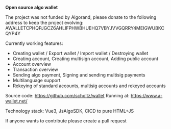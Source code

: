 **Open source algo wallet**

The project was not funded by Algorand, please donate to the following address to keep the project evolving: AWALLETCPHQPJGCZ6AHLIFPHWBHUEHQ7VBYJVVGQRRY4MEIGWUBKCQYP4Y

Currently working features:

- Creating wallet / Export wallet / Import wallet / Destroying wallet
- Creating account, Creating multisign account, Adding public account
- Account overview
- Transaction overview
- Sending algo payment, Signing and sending multisig payments
- Multilanguage support
- Rekeying of standard accounts, multisig accounts and rekeyed accounts

Source code: https://github.com/scholtz/wallet
Running at: https://www.a-wallet.net/

Technology stack: Vue3, JsAlgoSDK, CICD to pure HTML+JS

If anyone wants to contribute please create a pull request
